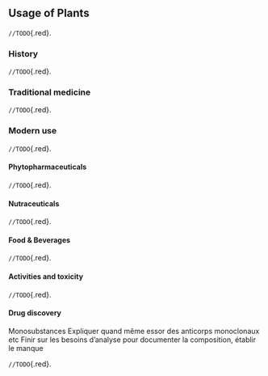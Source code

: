 ## Usage of Plants

`//TODO`{.red}.

### History

`//TODO`{.red}.

### Traditional medicine

`//TODO`{.red}.

### Modern use

`//TODO`{.red}.

#### Phytopharmaceuticals

`//TODO`{.red}.

#### Nutraceuticals

`//TODO`{.red}.

#### Food & Beverages

`//TODO`{.red}.

#### Activities and toxicity

`//TODO`{.red}.

#### Drug discovery

Monosubstances
Expliquer quand même essor des anticorps monoclonaux etc
Finir sur les besoins d’analyse pour documenter la composition, établir le manque

`//TODO`{.red}.